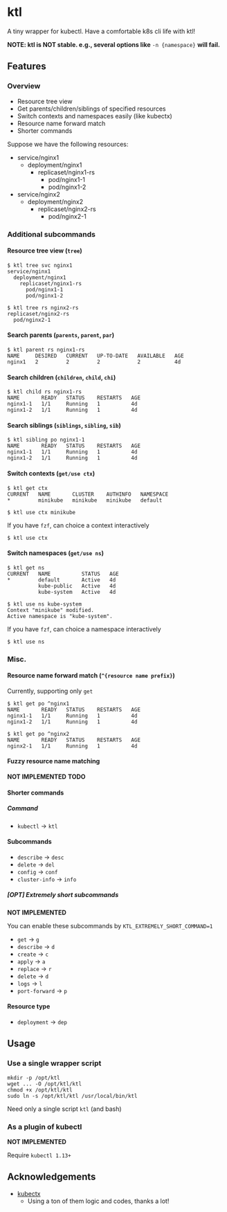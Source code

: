 # ktl
A tiny wrapper for kubectl. Have a comfortable k8s cli life with ktl!

**NOTE: ktl is NOT stable. e.g., several options like** `-n {namespace}` **will fail.**


## Features
### Overview
* Resource tree view
* Get parents/children/siblings of specified resources
* Switch contexts and namespaces easily (like kubectx)
* Resource name forward match
* Shorter commands


Suppose we have the following resources:
* service/nginx1
  * deployment/nginx1
    * replicaset/nginx1-rs
      * pod/nginx1-1
      * pod/nginx1-2
* service/nginx2
  * deployment/nginx2
    * replicaset/nginx2-rs
      * pod/nginx2-1


### Additional subcommands
#### Resource tree view (`tree`)
```
$ ktl tree svc nginx1
service/nginx1
  deployment/nginx1
    replicaset/nginx1-rs
      pod/nginx1-1
      pod/nginx1-2

$ ktl tree rs nginx2-rs
replicaset/nginx2-rs
  pod/nginx2-1
```

#### Search parents (`parents`, `parent`, `par`)
```
$ ktl parent rs nginx1-rs
NAME     DESIRED   CURRENT   UP-TO-DATE   AVAILABLE   AGE
nginx1   2         2         2            2           4d
```

#### Search children (`children`, `child`, `chi`)
```
$ ktl child rs nginx1-rs
NAME       READY   STATUS    RESTARTS   AGE
nginx1-1   1/1     Running   1          4d
nginx1-2   1/1     Running   1          4d
```

#### Search siblings (`siblings`, `sibling`, `sib`)
```
$ ktl sibling po nginx1-1
NAME       READY   STATUS    RESTARTS   AGE
nginx1-1   1/1     Running   1          4d
nginx1-2   1/1     Running   1          4d
```

#### Switch contexts (`get/use ctx`)
```
$ ktl get ctx
CURRENT   NAME       CLUSTER    AUTHINFO   NAMESPACE
*         minikube   minikube   minikube   default
```

```
$ ktl use ctx minikube
```

If you have `fzf`, can choice a context interactively
```
$ ktl use ctx
```

#### Switch namespaces (`get/use ns`)
```
$ ktl get ns
CURRENT   NAME          STATUS   AGE
*         default       Active   4d
          kube-public   Active   4d
          kube-system   Active   4d
```

```
$ ktl use ns kube-system
Context "minikube" modified.
Active namespace is "kube-system".
```

If you have `fzf`, can choice a namespace interactively
```
$ ktl use ns
```


### Misc.
#### Resource name forward match (`^{resource name prefix}`)
Currently, supporting only `get`
```
$ ktl get po ^nginx1
NAME       READY   STATUS    RESTARTS   AGE
nginx1-1   1/1     Running   1          4d
nginx1-2   1/1     Running   1          4d

$ ktl get po ^nginx2
NAME       READY   STATUS    RESTARTS   AGE
nginx2-1   1/1     Running   1          4d
```

#### Fuzzy resource name matching
**NOT IMPLEMENTED**
**TODO**

#### Shorter commands
##### Command
* `kubectl` -> `ktl`

#### Subcommands
* `describe` -> `desc`
* `delete` -> `del`
* `config` -> `conf`
* `cluster-info` -> `info`

##### [OPT] Extremely short subcommands
**NOT IMPLEMENTED**

You can enable these subcommands by `KTL_EXTREMELY_SHORT_COMMAND=1`
* `get` -> `g`
* `describe` -> `d`
* `create` -> `c`
* `apply` -> `a`
* `replace` -> `r`
* `delete` -> `d`
* `logs` -> `l`
* `port-forward` -> `p`

#### Resource type
* `deployment` -> `dep`



## Usage
### Use a single wrapper script
```
mkdir -p /opt/ktl
wget ... -O /opt/ktl/ktl
chmod +x /opt/ktl/ktl
sudo ln -s /opt/ktl/ktl /usr/local/bin/ktl
```
Need only a single script `ktl` (and bash)

### As a plugin of kubectl
**NOT IMPLEMENTED**

Require `kubectl 1.13+`



## Acknowledgements
* [kubectx](https://github.com/ahmetb/kubectx)
  * Using a ton of them logic and codes, thanks a lot!

